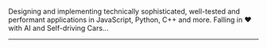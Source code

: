Designing and implementing technically sophisticated, well-tested and performant applications in JavaScript, Python, C++ and more. Falling in ❤️️ with AI and Self-driving Cars...

---

